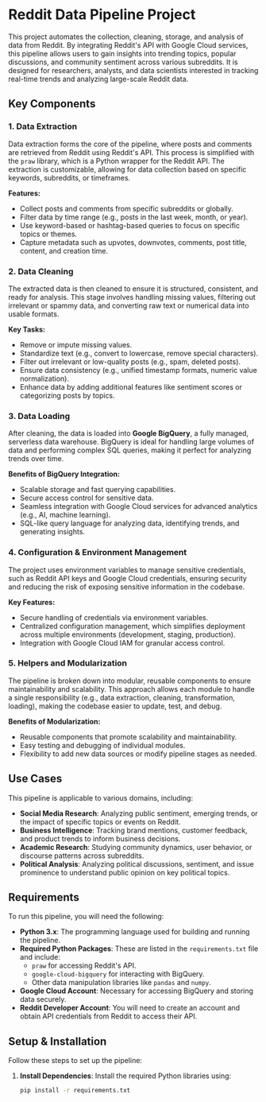# Reddit Data Pipeline Project

This project automates the collection, cleaning, storage, and analysis of data from Reddit. By integrating Reddit's API with Google Cloud services, this pipeline allows users to gain insights into trending topics, popular discussions, and community sentiment across various subreddits. It is designed for researchers, analysts, and data scientists interested in tracking real-time trends and analyzing large-scale Reddit data.

## Key Components

### 1. **Data Extraction**
Data extraction forms the core of the pipeline, where posts and comments are retrieved from Reddit using Reddit's API. This process is simplified with the `praw` library, which is a Python wrapper for the Reddit API. The extraction is customizable, allowing for data collection based on specific keywords, subreddits, or timeframes.

**Features:**
- Collect posts and comments from specific subreddits or globally.
- Filter data by time range (e.g., posts in the last week, month, or year).
- Use keyword-based or hashtag-based queries to focus on specific topics or themes.
- Capture metadata such as upvotes, downvotes, comments, post title, content, and creation time.

### 2. **Data Cleaning**
The extracted data is then cleaned to ensure it is structured, consistent, and ready for analysis. This stage involves handling missing values, filtering out irrelevant or spammy data, and converting raw text or numerical data into usable formats.

**Key Tasks:**
- Remove or impute missing values.
- Standardize text (e.g., convert to lowercase, remove special characters).
- Filter out irrelevant or low-quality posts (e.g., spam, deleted posts).
- Ensure data consistency (e.g., unified timestamp formats, numeric value normalization).
- Enhance data by adding additional features like sentiment scores or categorizing posts by topics.

### 3. **Data Loading**
After cleaning, the data is loaded into **Google BigQuery**, a fully managed, serverless data warehouse. BigQuery is ideal for handling large volumes of data and performing complex SQL queries, making it perfect for analyzing trends over time.

**Benefits of BigQuery Integration:**
- Scalable storage and fast querying capabilities.
- Secure access control for sensitive data.
- Seamless integration with Google Cloud services for advanced analytics (e.g., AI, machine learning).
- SQL-like query language for analyzing data, identifying trends, and generating insights.

### 4. **Configuration & Environment Management**
The project uses environment variables to manage sensitive credentials, such as Reddit API keys and Google Cloud credentials, ensuring security and reducing the risk of exposing sensitive information in the codebase.

**Key Features:**
- Secure handling of credentials via environment variables.
- Centralized configuration management, which simplifies deployment across multiple environments (development, staging, production).
- Integration with Google Cloud IAM for granular access control.

### 5. **Helpers and Modularization**
The pipeline is broken down into modular, reusable components to ensure maintainability and scalability. This approach allows each module to handle a single responsibility (e.g., data extraction, cleaning, transformation, loading), making the codebase easier to update, test, and debug.

**Benefits of Modularization:**
- Reusable components that promote scalability and maintainability.
- Easy testing and debugging of individual modules.
- Flexibility to add new data sources or modify pipeline stages as needed.

## Use Cases

This pipeline is applicable to various domains, including:

- **Social Media Research**: Analyzing public sentiment, emerging trends, or the impact of specific topics or events on Reddit.
- **Business Intelligence**: Tracking brand mentions, customer feedback, and product trends to inform business decisions.
- **Academic Research**: Studying community dynamics, user behavior, or discourse patterns across subreddits.
- **Political Analysis**: Analyzing political discussions, sentiment, and issue prominence to understand public opinion on key political topics.

## Requirements

To run this pipeline, you will need the following:

- **Python 3.x**: The programming language used for building and running the pipeline.
- **Required Python Packages**: These are listed in the `requirements.txt` file and include:
  - `praw` for accessing Reddit's API.
  - `google-cloud-bigquery` for interacting with BigQuery.
  - Other data manipulation libraries like `pandas` and `numpy`.
- **Google Cloud Account**: Necessary for accessing BigQuery and storing data securely.
- **Reddit Developer Account**: You will need to create an account and obtain API credentials from Reddit to access their API.

## Setup & Installation

Follow these steps to set up the pipeline:

1. **Install Dependencies**: Install the required Python libraries using:
   ```bash
   pip install -r requirements.txt
